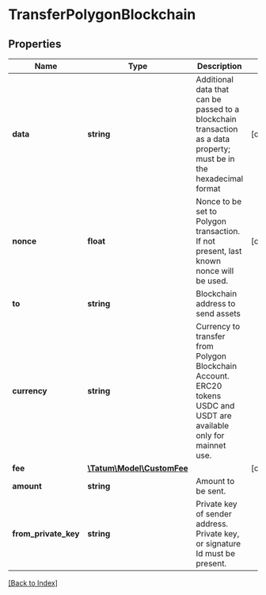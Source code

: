 # TransferPolygonBlockchain

## Properties

Name | Type | Description | Notes
------------ | ------------- | ------------- | -------------
**data** | **string** | Additional data that can be passed to a blockchain transaction as a data property; must be in the hexadecimal format | [optional]
**nonce** | **float** | Nonce to be set to Polygon transaction. If not present, last known nonce will be used. | [optional]
**to** | **string** | Blockchain address to send assets |
**currency** | **string** | Currency to transfer from Polygon Blockchain Account. ERC20 tokens USDC and USDT are available only for mainnet use. |
**fee** | [**\Tatum\Model\CustomFee**](CustomFee.md) |  | [optional]
**amount** | **string** | Amount to be sent. |
**from_private_key** | **string** | Private key of sender address. Private key, or signature Id must be present. |

[[Back to Index]](../index.md)
